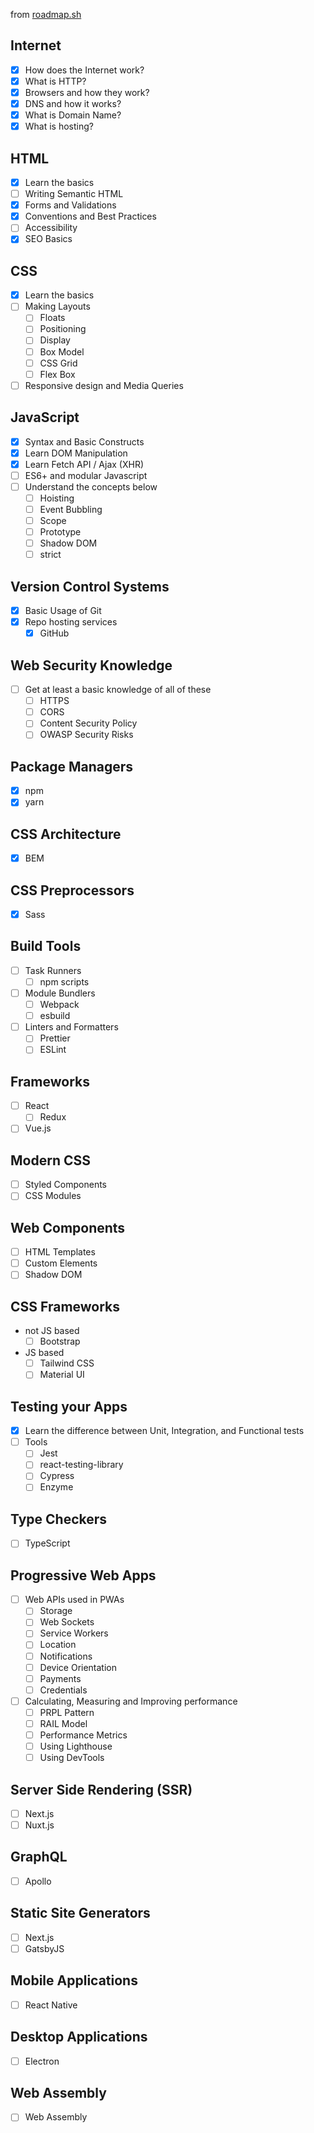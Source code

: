 from [roadmap.sh](https://roadmap.sh/)

## Internet
- [x] How does the Internet work?
- [x] What is HTTP?
- [x] Browsers and how they work?
- [x] DNS and how it works?
- [x] What is Domain Name?
- [x] What is hosting?

## HTML
- [x] Learn the basics
- [ ] Writing Semantic HTML
- [x] Forms and Validations
- [x] Conventions and Best Practices
- [ ] Accessibility
- [x] SEO Basics

## CSS
- [x] Learn the basics
- [ ] Making Layouts
  - [ ] Floats
  - [ ] Positioning
  - [ ] Display
  - [ ] Box Model
  - [ ] CSS Grid
  - [ ] Flex Box
- [ ] Responsive design and Media Queries

## JavaScript
- [x] Syntax and Basic Constructs
- [x] Learn DOM Manipulation
- [x] Learn Fetch API / Ajax (XHR)
- [ ] ES6+ and modular Javascript
- [ ] Understand the concepts below
  - [ ] Hoisting
  - [ ] Event Bubbling
  - [ ] Scope
  - [ ] Prototype
  - [ ] Shadow DOM
  - [ ] strict

## Version Control Systems
- [x] Basic Usage of Git
- [x] Repo hosting services
  - [x] GitHub

## Web Security Knowledge
- [ ] Get at least a basic knowledge of all of these
  - [ ] HTTPS
  - [ ] CORS
  - [ ] Content Security Policy
  - [ ] OWASP Security Risks

## Package Managers
- [x] npm
- [x] yarn

## CSS Architecture
- [x] BEM

## CSS Preprocessors
- [x] Sass

## Build Tools
- [ ] Task Runners
  - [ ] npm scripts
- [ ] Module Bundlers
  - [ ] Webpack
  - [ ] esbuild
- [ ] Linters and Formatters
  - [ ] Prettier
  - [ ] ESLint

## Frameworks
- [ ] React
  - [ ] Redux
- [ ] Vue.js

## Modern CSS
- [ ] Styled Components
- [ ] CSS Modules

## Web Components
- [ ] HTML Templates
- [ ] Custom Elements
- [ ] Shadow DOM

## CSS Frameworks
- not JS based
  - [ ] Bootstrap
- JS based
  - [ ] Tailwind CSS
  - [ ] Material UI

## Testing your Apps
- [x] Learn the difference between Unit, Integration, and Functional tests
- [ ] Tools
  - [ ] Jest
  - [ ] react-testing-library
  - [ ] Cypress
  - [ ] Enzyme

## Type Checkers
- [ ] TypeScript

## Progressive Web Apps
- [ ] Web APIs used in PWAs
  - [ ] Storage
  - [ ] Web Sockets
  - [ ] Service Workers
  - [ ] Location
  - [ ] Notifications
  - [ ] Device Orientation
  - [ ] Payments
  - [ ] Credentials
- [ ] Calculating, Measuring and Improving performance
  - [ ] PRPL Pattern
  - [ ] RAIL Model
  - [ ] Performance Metrics
  - [ ] Using Lighthouse
  - [ ] Using DevTools

## Server Side Rendering (SSR)
- [ ] Next.js
- [ ] Nuxt.js

## GraphQL
- [ ] Apollo

## Static Site Generators
- [ ] Next.js
- [ ] GatsbyJS

## Mobile Applications
- [ ] React Native

## Desktop Applications
- [ ] Electron

## Web Assembly
- [ ] Web Assembly
